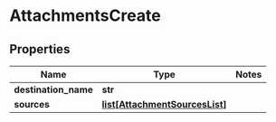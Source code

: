 # AttachmentsCreate

## Properties
Name | Type | Notes
------------ | ------------- | -------------
**destination_name** | **str** | 
**sources** | [**list[AttachmentSourcesList]**](AttachmentSourcesList.md) | 


